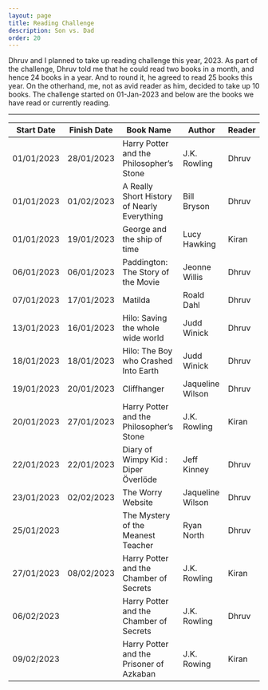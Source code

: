```yaml
---
layout: page
title: Reading Challenge
description: Son vs. Dad
order: 20
---
```


Dhruv and I planned to take up reading challenge this year, 2023. As part of the challenge, Dhruv told me that he could read two books in a month, and hence 24 books in a year. And to round it, he agreed to read 25 books this year. On the otherhand, me, not as avid reader as him, decided to take up 10 books. The challenge started on 01-Jan-2023 and below are the books we have read or currently reading.

<hr/>

Start Date | Finish Date | Book Name | Author | Reader |
--- | --- | --- | --- |--- |
01/01/2023 | 28/01/2023 | Harry Potter and the Philosopher’s Stone | J.K. Rowling | Dhruv |
01/01/2023 | 01/02/2023 | A Really Short History of Nearly Everything | Bill Bryson | Dhruv |
01/01/2023 | 19/01/2023 |George and the ship of time | Lucy Hawking | Kiran |
06/01/2023 | 06/01/2023 | Paddington: The Story of the Movie | Jeonne Willis | Dhruv |
07/01/2023 | 17/01/2023 | Matilda | Roald Dahl | Dhruv |
13/01/2023 | 16/01/2023 | Hilo: Saving the whole wide world	| Judd Winick | Dhruv |
18/01/2023 | 18/01/2023 | Hilo: The Boy who Crashed Into Earth | Judd Winick | Dhruv |
19/01/2023 | 20/01/2023 | Cliffhanger | Jaqueline Wilson | Dhruv |
20/01/2023 | 27/01/2023 | Harry Potter and the Philosopher’s Stone | J.K. Rowling | Kiran |
22/01/2023 | 22/01/2023 | Diary of Wimpy Kid : Diper Överlöde | Jeff Kinney | Dhruv |
23/01/2023 | 02/02/2023 | The Worry Website | Jaqueline Wilson | Dhruv |
25/01/2023 |  | The Mystery of the Meanest Teacher | Ryan North | Dhruv |
27/01/2023 | 08/02/2023 | Harry Potter and the Chamber of Secrets | J.K. Rowling | Kiran |
06/02/2023 |  | Harry Potter and the Chamber of Secrets | J.K. Rowling | Dhruv |
09/02/2023 |  | Harry Potter and the Prisoner of Azkaban | J.K. Rowing | Kiran |
